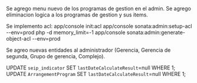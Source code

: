 Se agrego menu nuevo de los programas de gestion en el admin.
Se agrego eliminacion logica a los programas de gestion y sus items.

Se implemento acl:
app/console init:acl
app/console sonata:admin:setup-acl --env=prod
php -d memory_limit=-1 app/console sonata:admin:generate-object-acl --env=prod

Se agreo nuevas entidades al administrador (Gerencia, Gerencia de segunda, Grupo de gerencia, Complejo).

UPDATE `seip_indicator` SET `lastDateCalculateResult`=null WHERE 1;
UPDATE `ArrangementProgram` SET `lastDateCalculateResult`=null WHERE 1;